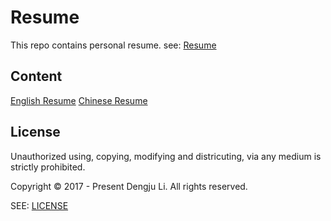 # Resume
This repo contains personal resume. see: [Resume](https://github.com/kevinleeex/resume/)

## Content
[English Resume](https://github.com/kevinleeex/resume/blob/master/pdf/resume-en.pdf)
[Chinese Resume](https://github.com/kevinleeex/resume/blob/master/pdf/resume-ch.pdf)

## License
Unauthorized using, copying, modifying and districuting, via any medium is strictly prohibited.

Copyright © 2017 - Present Dengju Li. All rights reserved. 

SEE: [LICENSE](./LICENSE) 
